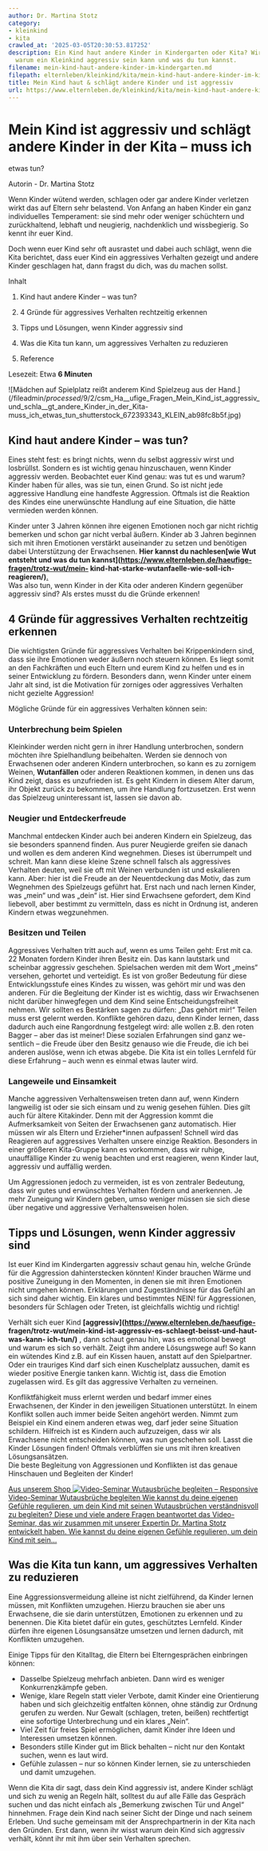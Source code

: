 ```yaml
---
author: Dr. Martina Stotz
category:
- kleinkind
- kita
crawled_at: '2025-03-05T20:30:53.817252'
description: Ein Kind haut andere Kinder in Kindergarten oder Kita? Wir zeigen Gründe,
  warum ein Kleinkind aggressiv sein kann und was du tun kannst.
filename: mein-kind-haut-andere-kinder-im-kindergarten.md
filepath: elternleben/kleinkind/kita/mein-kind-haut-andere-kinder-im-kindergarten.md
title: Mein Kind haut & schlägt andere Kinder und ist aggressiv
url: https://www.elternleben.de/kleinkind/kita/mein-kind-haut-andere-kinder-im-kindergarten/
---
```


#  Mein Kind ist aggressiv und schlägt andere Kinder in der Kita – muss ich
etwas tun?

Autorin - Dr. Martina Stotz

Wenn Kinder wütend werden, schlagen oder gar andere Kinder verletzen wirkt das
auf Eltern sehr belastend. Von Anfang an haben Kinder ein ganz individuelles
Temperament: sie sind mehr oder weniger schüchtern und zurückhaltend, lebhaft
und neugierig, nachdenklich und wissbegierig. So kennt ihr euer Kind.  
  
Doch wenn euer Kind sehr oft ausrastet und dabei auch schlägt, wenn die Kita
berichtet, dass euer Kind ein aggressives Verhalten gezeigt und andere Kinder
geschlagen hat, dann fragst du dich, was du machen sollst.

Inhalt

1. Kind haut andere Kinder – was tun?

2. 4 Gründe für aggressives Verhalten rechtzeitig erkennen

3. Tipps und Lösungen, wenn Kinder aggressiv sind

4. Was die Kita tun kann, um aggressives Verhalten zu reduzieren

5. Reference

Lesezeit: Etwa **6 Minuten**

![Mädchen auf Spielplatz reißt anderem Kind Spielzeug aus der
Hand.](/fileadmin/_processed_/9/2/csm_Ha__ufige_Fragen_Mein_Kind_ist_aggressiv_und_schla__gt_andere_Kinder_in_der_Kita-
muss_ich_etwas_tun_shutterstock_672393343_KLEIN_ab98fc8b5f.jpg)

##  Kind haut andere Kinder – was tun?

Eines steht fest: es bringt nichts, wenn du selbst aggressiv wirst und
losbrüllst. Sondern es ist wichtig genau hinzuschauen, wenn Kinder aggressiv
werden. Beobachtet euer Kind genau: was tut es und warum? Kinder haben für
alles, was sie tun, einen Grund. So ist nicht jede aggressive Handlung eine
handfeste Aggression. Oftmals ist die Reaktion des Kindes eine unerwünschte
Handlung auf eine Situation, die hätte vermieden werden können.  
  
Kinder unter 3 Jahren können ihre eigenen Emotionen noch gar nicht richtig
bemerken und schon gar nicht verbal äußern. Kinder ab 3 Jahren beginnen sich
mit ihren Emotionen verstärkt auseinander zu setzen und benötigen dabei
Unterstützung der Erwachsenen. **Hier kannst du nachlesen[wie Wut entsteht und
was du tun kannst](https://www.elternleben.de/haeufige-fragen/trotz-wut/mein-
kind-hat-starke-wutanfaelle-wie-soll-ich-
reagieren/)**[.](https://www.elternleben.de/?id=2207)  
Was also tun, wenn Kinder in der Kita oder anderen Kindern gegenüber aggressiv
sind? Als erstes musst du die Gründe erkennen!

##  4 Gründe für aggressives Verhalten rechtzeitig erkennen

Die wichtigsten Gründe für aggressives Verhalten bei Krippenkindern sind, dass
sie ihre Emotionen weder äußern noch steuern können. Es liegt somit an den
Fachkräften und euch Eltern und eurem Kind zu helfen und es in seiner
Entwicklung zu fördern. Besonders dann, wenn Kinder unter einem Jahr alt sind,
ist die Motivation für zorniges oder aggressives Verhalten nicht gezielte
Aggression!

Mögliche Gründe für ein aggressives Verhalten können sein:

### Unterbrechung beim Spielen

Kleinkinder werden nicht gern in ihrer Handlung unterbrochen, sondern möchten
ihre Spielhandlung beibehalten. Werden sie dennoch von Erwachsenen oder
anderen Kindern unterbrochen, so kann es zu zornigem Weinen, **Wutanfällen**
oder anderen Reaktionen kommen, in denen uns das Kind zeigt, dass es
unzufrieden ist. Es geht Kindern in diesem Alter darum, ihr Objekt zurück zu
bekommen, um ihre Handlung fortzusetzen. Erst wenn das Spielzeug uninteressant
ist, lassen sie davon ab.

### Neugier und Entdeckerfreude

Manchmal entdecken Kinder auch bei anderen Kindern ein Spielzeug, das sie
besonders spannend finden. Aus purer Neugierde greifen sie danach und wollen
es dem anderen Kind wegnehmen. Dieses ist überrumpelt und schreit. Man kann
diese kleine Szene schnell falsch als aggressives Verhalten deuten, weil sie
oft mit Weinen verbunden ist und eskalieren kann. Aber: hier ist die Freude an
der Neuentdeckung das Motiv, das zum Wegnehmen des Spielzeugs geführt hat.
Erst nach und nach lernen Kinder, was „mein“ und was „dein“ ist. Hier sind
Erwachsene gefordert, dem Kind liebevoll, aber bestimmt zu vermitteln, dass es
nicht in Ordnung ist, anderen Kindern etwas wegzunehmen.

### Besitzen und Teilen

Aggressives Verhalten tritt auch auf, wenn es ums Teilen geht: Erst mit ca. 22
Monaten fordern Kinder ihren Besitz ein. Das kann lautstark und scheinbar
aggressiv geschehen. Spielsachen werden mit dem Wort „meins“ versehen,
gehortet und verteidigt. Es ist von großer Bedeutung für diese
Entwicklungsstufe eines Kindes zu wissen, was gehört mir und was den anderen.
Für die Begleitung der Kinder ist es wichtig, dass wir Erwachsenen nicht
darüber hinwegfegen und dem Kind seine Entscheidungsfreiheit nehmen. Wir
sollten es Bestärken sagen zu dürfen: „Das gehört mir!“ Teilen muss erst
gelernt werden. Konflikte gehören dazu, denn Kinder lernen, dass dadurch auch
eine Rangordnung festgelegt wird: alle wollen z.B. den roten Bagger – aber das
ist meiner! Diese sozialen Erfahrungen sind ganz we-sentlich – die Freude über
den Besitz genauso wie die Freude, die ich bei anderen auslöse, wenn ich etwas
abgebe. Die Kita ist ein tolles Lernfeld für diese Erfahrung – auch wenn es
einmal etwas lauter wird.

### Langeweile und Einsamkeit

Manche aggressiven Verhaltensweisen treten dann auf, wenn Kindern langweilig
ist oder sie sich einsam und zu wenig gesehen fühlen. Dies gilt auch für
ältere Kitakinder. Denn mit der Aggression kommt die Aufmerksamkeit von Seiten
der Erwachsenen ganz automatisch. Hier müssen wir als Eltern und
Erzieher*innen aufpassen! Schnell wird das Reagieren auf aggressives Verhalten
unsere einzige Reaktion. Besonders in einer größeren Kita-Gruppe kann es
vorkommen, dass wir ruhige, unauffällige Kinder zu wenig beachten und erst
reagieren, wenn Kinder laut, aggressiv und auffällig werden.

Um Aggressionen jedoch zu vermeiden, ist es von zentraler Bedeutung, dass wir
gutes und erwünschtes Verhalten fördern und anerkennen. Je mehr Zuneigung wir
Kindern geben, umso weniger müssen sie sich diese über negative und aggressive
Verhaltensweisen holen.

##  Tipps und Lösungen, wenn Kinder aggressiv sind

Ist euer Kind im Kindergarten aggressiv schaut genau hin, welche Gründe für
die Aggression dahinterstecken könnten! Kinder brauchen Wärme und positive
Zuneigung in den Momenten, in denen sie mit ihren Emotionen nicht umgehen
können. Erklärungen und Zugeständnisse für das Gefühl an sich sind daher
wichtig. Ein klares und bestimmtes NEIN! für Aggressionen, besonders für
Schlagen oder Treten, ist gleichfalls wichtig und richtig!  
  
Verhält sich euer Kind **[aggressiv](https://www.elternleben.de/haeufige-
fragen/trotz-wut/mein-kind-ist-aggressiv-es-schlaegt-beisst-und-haut-was-kann-
ich-tun/)** , dann schaut genau hin, was es emotional bewegt und warum es sich
so verhält. Zeigt ihm andere Lösungswege auf! So kann ein wütendes Kind z.B.
auf ein Kissen hauen, anstatt auf den Spielpartner. Oder ein trauriges Kind
darf sich einen Kuschelplatz aussuchen, damit es wieder positive Energie
tanken kann. Wichtig ist, dass die Emotion zugelassen wird. Es gilt das
aggressive Verhalten zu verneinen.  
  
Konfliktfähigkeit muss erlernt werden und bedarf immer eines Erwachsenen, der
Kinder in den jeweiligen Situationen unterstützt. In einem Konflikt sollen
auch immer beide Seiten angehört werden. Nimmt zum Beispiel ein Kind einem
anderen etwas weg, darf jeder seine Situation schildern. Hilfreich ist es
Kindern auch aufzuzeigen, dass wir als Erwachsene nicht entscheiden können,
was nun geschehen soll. Lasst die Kinder Lösungen finden! Oftmals verblüffen
sie uns mit ihren kreativen Lösungsansätzen.  
Die beste Begleitung von Aggressionen und Konflikten ist das genaue Hinschauen
und Begleiten der Kinder!

[ Aus unserem Shop ![Video-Seminar Wutausbrüche begleiten –
Responsive](/fileadmin/_processed_/5/0/csm_VideoSeminar_Wutausbrueche_teaserbild_01_f841ed50b2.png)
Video-Seminar Wutausbrüche begleiten Wie kannst du deine eigenen Gefühle
regulieren, um dein Kind mit seinen Wutausbrüchen verständnisvoll zu
begleiten? Diese und viele andere Fragen beantwortet das Video-Seminar, das
wir zusammen mit unserer Expertin Dr. Martina Stotz entwickelt haben. Wie
kannst du deine eigenen Gefühle regulieren, um dein Kind mit sein…
](/shop/video-seminar-wutausbrueche-begleiten/)

##  Was die Kita tun kann, um aggressives Verhalten zu reduzieren

Eine Aggressionsvermeidung alleine ist nicht zielführend, da Kinder lernen
müssen, mit Konflikten umzugehen. Hierzu brauchen sie aber uns Erwachsene, die
sie darin unterstützen, Emotionen zu erkennen und zu benennen. Die Kita bietet
dafür ein gutes, geschütztes Lernfeld. Kinder dürfen ihre eigenen
Lösungsansätze umsetzen und lernen dadurch, mit Konflikten umzugehen.  
  
Einige Tipps für den Kitalltag, die Eltern bei Elterngesprächen einbringen
können:

  * Dasselbe Spielzeug mehrfach anbieten. Dann wird es weniger Konkurrenzkämpfe geben.
  * Wenige, klare Regeln statt vieler Verbote, damit Kinder eine Orientierung haben und sich gleichzeitig entfalten können, ohne ständig zur Ordnung gerufen zu werden. Nur Gewalt (schlagen, treten, beißen) rechtfertigt eine sofortige Unterbrechung und ein klares „Nein“.
  * Viel Zeit für freies Spiel ermöglichen, damit Kinder ihre Ideen und Interessen umsetzen können.
  * Besonders stille Kinder gut im Blick behalten – nicht nur den Kontakt suchen, wenn es laut wird.
  * Gefühle zulassen – nur so können Kinder lernen, sie zu unterschieden und damit umzugehen.

Wenn die Kita dir sagt, dass dein Kind aggressiv ist, andere Kinder schlägt
und sich zu wenig an Regeln hält, solltest du auf alle Fälle das Gespräch
suchen und das nicht einfach als „Bemerkung zwischen Tür und Angel“ hinnehmen.
Frage dein Kind nach seiner Sicht der Dinge und nach seinem Erleben. Und suche
gemeinsam mit der Ansprechpartnerin in der Kita nach den Gründen. Erst dann,
wenn ihr wisst warum dein Kind sich aggressiv verhält, könnt ihr mit ihm über
sein Verhalten sprechen.


